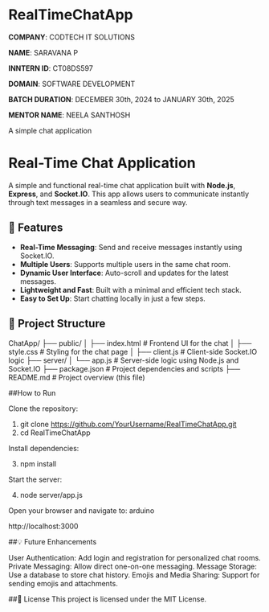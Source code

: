 # RealTimeChatApp

**COMPANY**: CODTECH IT SOLUTIONS

**NAME**: SARAVANA P

**INNTERN ID**: CT08DS597

**DOMAIN**: SOFTWARE DEVELOPMENT

**BATCH DURATION**:  DECEMBER  30th, 2024 to JANUARY 30th, 2025

**MENTOR NAME**: NEELA SANTHOSH

A simple chat application

# Real-Time Chat Application

A simple and functional real-time chat application built with **Node.js**, **Express**, and **Socket.IO**. This app allows users to communicate instantly through text messages in a seamless and secure way.

## 🚀 Features
- **Real-Time Messaging**: Send and receive messages instantly using Socket.IO.
- **Multiple Users**: Supports multiple users in the same chat room.
- **Dynamic User Interface**: Auto-scroll and updates for the latest messages.
- **Lightweight and Fast**: Built with a minimal and efficient tech stack.
- **Easy to Set Up**: Start chatting locally in just a few steps.

## 📂 Project Structure

ChatApp/
├── public/
│   ├── index.html       # Frontend UI for the chat
│   ├── style.css        # Styling for the chat page
│   ├── client.js        # Client-side Socket.IO logic
├── server/
│   └── app.js           # Server-side logic using Node.js and Socket.IO
├── package.json         # Project dependencies and scripts
├── README.md            # Project overview (this file)


##How to Run

Clone the repository:

1. git clone https://github.com/YourUsername/RealTimeChatApp.git
2. cd RealTimeChatApp
   
Install dependencies:

3. npm install
   
Start the server:

4. node server/app.js
   
Open your browser and navigate to:
arduino

http://localhost:3000

##💡 Future Enhancements

User Authentication: Add login and registration for personalized chat rooms.
Private Messaging: Allow direct one-on-one messaging.
Message Storage: Use a database to store chat history.
Emojis and Media Sharing: Support for sending emojis and attachments.

##📜 License
This project is licensed under the MIT License.
